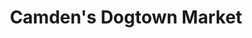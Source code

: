---
title: "Camden's Dogtown Market"
url: /richmond-city/camdens-dogtown-market/
shop: supermarket
---